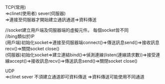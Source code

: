 TCP(常用)      
=>clinet(使用者) sever(伺服器)    
=>連接至伺服器才開始建立通訊通道=>資料傳送    


//socket建立用戶端及伺服器端的虛擬元件。 每個socket皆不同  
//bing類似於IP    
(用戶端)初始化socket=>連接至伺服器端connect()=>傳送訊息send()=>接收訊息recv()=>關閉socket close()    
(伺服器)初始化socket=>建立連結bind()=>偵測連線(listen(連線請求數))=>接受連線accept()=>接收訊息recv()=>傳送訊息send()=>關閉socket close()   
      


UDP  
=>clinet sever 不須建立通道即可資料傳送
=>資料傳送可能使用不同通道  



